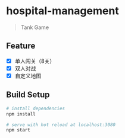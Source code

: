 # hospital-management

> Tank Game

## Feature

- [x] 单人闯关（8关）
- [x] 双人对战
- [x] 自定义地图

## Build Setup

``` bash
# install dependencies
npm install

# serve with hot reload at localhost:3080
npm start
```
